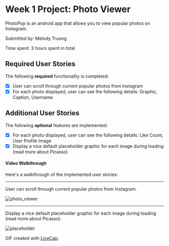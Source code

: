 # Week 1 Project: Photo Viewer

PhotoPop is an android app that allows you to view popular photos on Instagram.

Submitted by: Melody Truong

Time spent: 3 hours spent in total

## Required User Stories

The following **required** functionality is completed:

* [x] User can scroll through current popular photos from Instagram
* [x] For each photo displayed, user can see the following details: Graphic, Caption, Username

## Additional User Stories

The following **optional** features are implemented:

* [x] For each photo displayed, user can see the following details: Like Count, User Profile Image
* [x] Display a nice default placeholder graphic for each image during loading (read more about Picasso)

#### Video Walkthrough

Here's a walkthrough of the implemented user stories:

- - -

User can scroll through current popular photos from Instagram.

![photo_viewer](https://cloud.githubusercontent.com/assets/5839078/10747866/6ef75362-7c17-11e5-830b-f0d95724cede.gif)

- - -

Display a nice default placeholder graphic for each image during loading (read more about Picasso).

![placeholder](https://cloud.githubusercontent.com/assets/5839078/10749379/fadffc62-7c26-11e5-8d9a-45e4482e30a3.gif)

GIF created with [LiceCap](http://www.cockos.com/licecap/).

